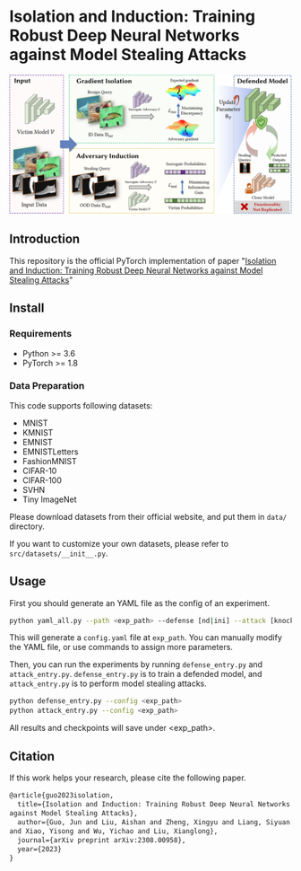 # Isolation and Induction: Training Robust Deep Neural Networks against Model Stealing Attacks

![](./assets/framework.png)

## Introduction

This repository is the official PyTorch implementation of paper "[Isolation and Induction: Training Robust Deep Neural Networks against Model Stealing Attacks](https://arxiv.org/abs/2308.00958)"

## Install

### Requirements

* Python >= 3.6
* PyTorch >= 1.8

### Data Preparation

This code supports following datasets:

* MNIST
* KMNIST
* EMNIST
* EMNISTLetters
* FashionMNIST
* CIFAR-10
* CIFAR-100
* SVHN
* Tiny ImageNet

Please download datasets from their official website, and put them in `data/` directory.

If you want to customize your own datasets, please refer to `src/datasets/__init__.py`.

## Usage

First you should generate an YAML file as the config of an experiment. 

```bash
python yaml_all.py --path <exp_path> --defense [nd|ini] --attack [knockoff|jbda]
```

This will generate a `config.yaml` file at `exp_path`. You can manually modify the YAML file, or use commands to assign more parameters.

Then, you can run the experiments by running `defense_entry.py` and `attack_entry.py`. `defense_entry.py` is to train a defended model, and `attack_entry.py` is to perform model stealing attacks.

```bash
python defense_entry.py --config <exp_path>
python attack_entry.py --config <exp_path>
```

All results and checkpoints will save under <exp_path>.


## Citation

If this work helps your research, please cite the following paper.

```
@article{guo2023isolation,
  title={Isolation and Induction: Training Robust Deep Neural Networks against Model Stealing Attacks},
  author={Guo, Jun and Liu, Aishan and Zheng, Xingyu and Liang, Siyuan and Xiao, Yisong and Wu, Yichao and Liu, Xianglong},
  journal={arXiv preprint arXiv:2308.00958},
  year={2023}
}
```
